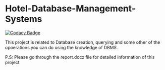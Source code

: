 # Hotel-Database-Management-Systems

[![Codacy Badge](https://api.codacy.com/project/badge/Grade/9bc811abb7de4c4e8e165ffec0986685)](https://app.codacy.com/gh/navydhara79/Hotel-Database-Management-System?utm_source=github.com&utm_medium=referral&utm_content=navydhara79/Hotel-Database-Management-System&utm_campaign=Badge_Grade)

This project is related to Database creation, querying and some other of the opoerations you can do using the knowledge of DBMS. 

P.S: Please go through the report.docx file for detailed information of this project
